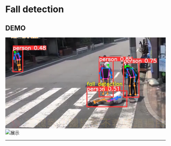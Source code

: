 
# Fall detection

DEMO
---

![展示](https://github.com/smalld14/computer-vision-project/blob/main/fall%20detection/fall_detect.png)
![展示](https://github.com/smalld14/computer-vision-project/blob/main/fall%20detection/fall_seadeep-ezgif.com-video-to-gif-converter.gif)


---
